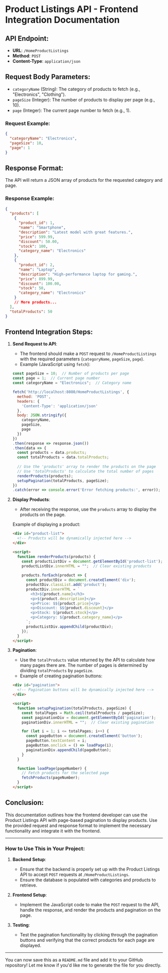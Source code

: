 

# Product Listings API - Frontend Integration Documentation

## API Endpoint:
- **URL**: `/HomeProductListings`
- **Method**: `POST`
- **Content-Type**: `application/json`

## Request Body Parameters:
- `categoryName` (String): The category of products to fetch (e.g., "Electronics", "Clothing").
- `pageSize` (Integer): The number of products to display per page (e.g., 10).
- `page` (Integer): The current page number to fetch (e.g., 1).

### Request Example:

```json
{
  "categoryName": "Electronics",
  "pageSize": 10,
  "page": 1
}
```

## Response Format:

The API will return a JSON array of products for the requested category and page.

### Response Example:

```json
{
  "products": [
    {
      "product_id": 1,
      "name": "Smartphone",
      "description": "Latest model with great features.",
      "price": 599.99,
      "discount": 50.00,
      "stock": 100,
      "category_name": "Electronics"
    },
    {
      "product_id": 2,
      "name": "Laptop",
      "description": "High-performance laptop for gaming.",
      "price": 899.99,
      "discount": 100.00,
      "stock": 50,
      "category_name": "Electronics"
    }
    // More products...
  ],
  "totalProducts": 50
}
```

## Frontend Integration Steps:

1. **Send Request to API**:
    - The frontend should make a `POST` request to `/HomeProductListings` with the required parameters (`categoryName`, `pageSize`, `page`).
    - Example (JavaScript using `fetch`):

   ```javascript
   const pageSize = 10;  // Number of products per page
   const page = 1;  // Current page number
   const categoryName = "Electronics";  // Category name

   fetch('http://localhost:8080/HomeProductListings', {
     method: 'POST',
     headers: {
       'Content-Type': 'application/json'
     },
     body: JSON.stringify({
       categoryName,
       pageSize,
       page
     })
   })
   .then(response => response.json())
   .then(data => {
     const products = data.products;
     const totalProducts = data.totalProducts;
     
     // Use the 'products' array to render the products on the page
     // Use 'totalProducts' to calculate the total number of pages
     renderProducts(products);
     setupPagination(totalProducts, pageSize);
   })
   .catch(error => console.error('Error fetching products:', error));
   ```

2. **Display Products**:
    - After receiving the response, use the `products` array to display the products on the page.

   Example of displaying a product:

   ```html
   <div id="product-list">
     <!-- Products will be dynamically injected here -->
   </div>

   <script>
     function renderProducts(products) {
       const productListDiv = document.getElementById('product-list');
       productListDiv.innerHTML = "";  // Clear existing products
       
       products.forEach(product => {
         const productDiv = document.createElement('div');
         productDiv.classList.add('product');
         productDiv.innerHTML = `
           <h3>${product.name}</h3>
           <p>${product.description}</p>
           <p>Price: $${product.price}</p>
           <p>Discount: $${product.discount}</p>
           <p>Stock: ${product.stock}</p>
           <p>Category: ${product.category_name}</p>
         `;
         productListDiv.appendChild(productDiv);
       });
     }
   </script>
   ```

3. **Pagination**:
    - Use the `totalProducts` value returned by the API to calculate how many pages there are. The number of pages is determined by dividing `totalProducts` by `pageSize`.
    - Example of creating pagination buttons:

   ```html
   <div id="pagination">
     <!-- Pagination buttons will be dynamically injected here -->
   </div>

   <script>
     function setupPagination(totalProducts, pageSize) {
       const totalPages = Math.ceil(totalProducts / pageSize);
       const paginationDiv = document.getElementById('pagination');
       paginationDiv.innerHTML = "";  // Clear existing pagination

       for (let i = 1; i <= totalPages; i++) {
         const pageButton = document.createElement('button');
         pageButton.textContent = i;
         pageButton.onclick = () => loadPage(i);
         paginationDiv.appendChild(pageButton);
       }
     }

     function loadPage(pageNumber) {
       // Fetch products for the selected page
       fetchProducts(pageNumber);
     }
   </script>
   ```

## Conclusion:
This documentation outlines how the frontend developer can use the Product Listings API with page-based pagination to display products. Use the provided request and response format to implement the necessary functionality and integrate it with the frontend.

---

### How to Use This in Your Project:

1. **Backend Setup**:
    - Ensure that the backend is properly set up with the Product Listings API to accept `POST` requests at `/HomeProductListings`.
    - Ensure the database is populated with categories and products to retrieve.

2. **Frontend Setup**:
    - Implement the JavaScript code to make the `POST` request to the API, handle the response, and render the products and pagination on the page.

3. **Testing**:
    - Test the pagination functionality by clicking through the pagination buttons and verifying that the correct products for each page are displayed.

---

You can now save this as a `README.md` file and add it to your GitHub repository! Let me know if you'd like me to generate the file for you directly.
